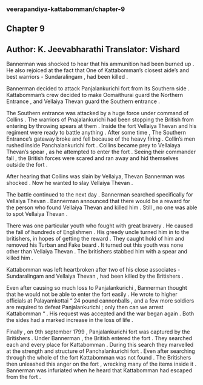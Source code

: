 ### veerapandiya-kattabomman/chapter-9
## Chapter 9
Author: K. Jeevabharathi
Translator: Vishard
---
Bannerman was shocked to hear that his ammunition had been burned up . He also rejoiced at the fact that One of Kattabomman’s closest aide’s and best warriors - Sundaralingam , had been killed . 

Bannerman decided to attack Panjalankurichi fort from its Southern side . Kattabomman’s crew decided to make Oomaithurai guard the Northern Entrance , and Vellaiya Thevan guard the Southern entrance . 

The Southern entrance was attacked by a huge force under command of Collins . The warriors of Pnajalankurichi had been stopping the British from entering by throwing spears at them . Inside the fort Vellaiya Thevan and his regiment were ready to battle anything . After some time , The Southern Entrance’s gateway broke and fell because of the heavy firing . Collin’s men rushed inside Panchalankurichi fort . Collins became prey to Vellaiaya Thevan’s spear , as he attempted to enter the fort . Seeing their commander fall , the British forces were scared and ran away and hid themselves outside the fort . 

After hearing that Collins was slain by Vellaiya, Thevan Bannerman was shocked . Now he wanted to slay Vellaiya Thevan .

The battle continued to the next day . Bannerman searched specifically for Vellaiya Thevan . Bannerman announced that there would be a reward for the person who found Vellaiya Thevan and killed him . Still , no one was able to spot Vellaiya Thevan .

There was one particular youth who fought with great bravery . He caused the fall of hundreds of Englishmen . His greedy uncle turned him in to the britishers, in hopes of getting the reward . They caught hold of him and removed his Turban and Fake beard . It turned out this youth was none other than Vellaiya Thevan . The britishers stabbed him with a spear and killed him . 

Kattabomman was left heartbroken after two of his close associates - Sundaralingam and Vellaiya Thevan , had been killed by the Britishers . 

Even after causing so much loss to Panjalankurichi , Bannerman thought that he would not be able to enter the fort easily . He wrote to higher officials at Palayamkottai 
“ 24 pound cannonballs , and a few more soldiers  are required to defeat Panjalankurichi ; only then can we arrest Kattabomman “ . His request was accepted and the war began again . Both the sides had a marked increase in the loss of life .

Finally , on 9th september 1799 , Panjalankurichi fort was captured by the Britishers . Under Bannerman , the British entered the fort . They searched each and every place for Kattabomman . During this search they marvelled at the strength and  structure of Panchalankurichi fort . Even after searching through the whole of the fort Kattabomman was not found . The Britishers then unleashed this anger on the fort , wrecking many of the items inside it . Bannerman was infuriated when he heard that Kattabomman had escaped from the fort .
